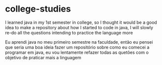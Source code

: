 # college-studies

 I learned java in my 1st semester in college, so I thought it would be a good idea to make a repository about how I started to code in java, I will slowly re-do all the questions intending to practice the language more

 Eu aprendi java no meu primeiro semestre na faculdade, então eu pensei que seria uma boa ideia fazer um repositório sobre como eu comecei a programar em java, eu vou lentamente refazer todas as quetões com o objetivo de praticar mais a linguagem
